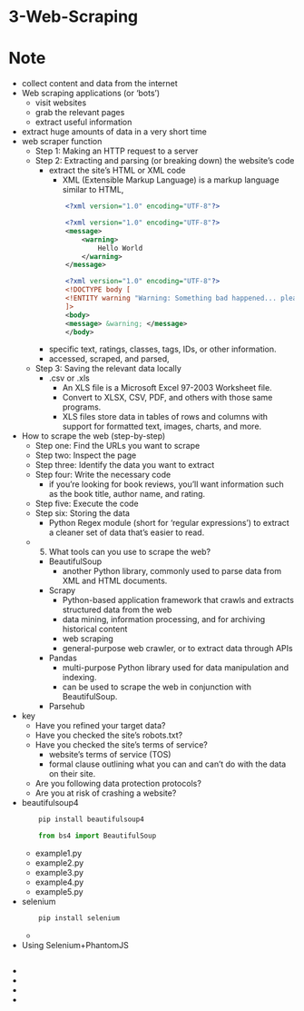 # 3-Web-Scraping

# Note
- collect content and data from the internet
- Web scraping applications (or ‘bots’)
    - visit websites
    - grab the relevant pages 
    - extract useful information
- extract huge amounts of data in a very short time
- web scraper function
    - Step 1: Making an HTTP request to a server
    - Step 2: Extracting and parsing (or breaking down) the website’s code
        - extract the site’s HTML or XML code
            - XML (Extensible Markup Language) is a markup language similar to HTML,
            ```xml
                <?xml version="1.0" encoding="UTF-8"?>

                <?xml version="1.0" encoding="UTF-8"?>
                <message>
                    <warning>
                        Hello World
                    </warning>
                </message>

                <?xml version="1.0" encoding="UTF-8"?>
                <!DOCTYPE body [
                <!ENTITY warning "Warning: Something bad happened... please refresh and try again.">
                ]>
                <body>
                <message> &warning; </message>
                </body>

            ```
        - specific text, ratings, classes, tags, IDs, or other information.
        -  accessed, scraped, and parsed,
    - Step 3: Saving the relevant data locally
        - .csv or .xls
            - An XLS file is a Microsoft Excel 97-2003 Worksheet file.
            - Convert to XLSX, CSV, PDF, and others with those same programs.
            - XLS files store data in tables of rows and columns with support for formatted text, images, charts, and more. 
- How to scrape the web (step-by-step)
    - Step one: Find the URLs you want to scrape
    - Step two: Inspect the page
    - Step three: Identify the data you want to extract
    - Step four: Write the necessary code
        - if you’re looking for book reviews, you’ll want information such as the book title, author name, and rating.
    - Step five: Execute the code
    - Step six: Storing the data
        - Python Regex module (short for ‘regular expressions’) to extract a cleaner set of data that’s easier to read.
    - 5. What tools can you use to scrape the web?
        - BeautifulSoup
            - another Python library, commonly used to parse data from XML and HTML documents.
        - Scrapy
            - Python-based application framework that crawls and extracts structured data from the web
            - data mining, information processing, and for archiving historical content
            - web scraping
            - general-purpose web crawler, or to extract data through APIs
        - Pandas
            - multi-purpose Python library used for data manipulation and indexing. 
            - can be used to scrape the web in conjunction with BeautifulSoup.
        - Parsehub
- key
    - Have you refined your target data?
    - Have you checked the site’s robots.txt?
    - Have you checked the site’s terms of service?
        - website’s terms of service (TOS)
        - formal clause outlining what you can and can’t do with the data on their site. 
    - Are you following data protection protocols?
    - Are you at risk of crashing a website?
- beautifulsoup4
    ```bash
        pip install beautifulsoup4
    ```
    ```python
        from bs4 import BeautifulSoup
    ```
    - example1.py
    - example2.py
    - example3.py
    - example4.py
    - example5.py
- selenium
    ```bash
        pip install selenium
    ```
    - 
- Using Selenium+PhantomJS
    ```bash
    ```
- 
- 
- 
- 